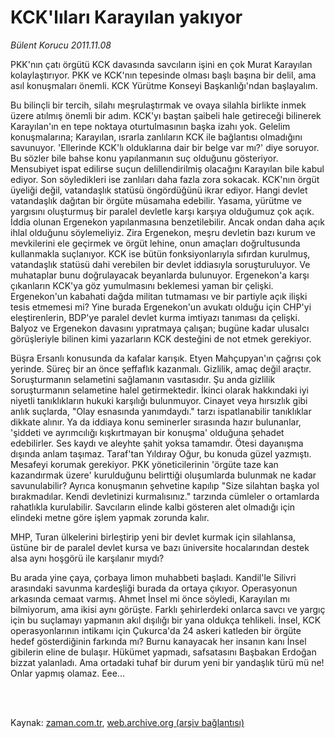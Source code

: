 # KCK'lıları Karayılan yakıyor

*Bülent Korucu 2011.11.08*

<td class="columnist-detail">
<p>PKK'nın çatı örgütü KCK davasında savcıların işini en çok Murat Karayılan kolaylaştırıyor. PKK ve KCK'nın tepesinde olması başlı başına bir delil, ama asıl konuşmaları önemli. KCK Yürütme Konseyi Başkanlığı'ndan başlayalım.</p>
<p>
<div id="haberMetinDiv">
<p>Bu bilinçli bir tercih, silahı meşrulaştırmak ve ovaya silahla birlikte inmek üzere atılmış önemli bir adım. KCK'yı baştan şaibeli hale getireceği bilinerek Karayılan'ın en tepe noktaya oturtulmasının başka izahı yok. Gelelim konuşmalarına; Karayılan, ısrarla zanlıların KCK ile bağlantısı olmadığını savunuyor. 'Ellerinde KCK'lı olduklarına dair bir belge var mı?' diye soruyor. Bu sözler bile bahse konu yapılanmanın suç olduğunu gösteriyor. Mensubiyet ispat edilirse suçun delillendirilmiş olacağını Karayılan bile kabul ediyor. Son söyledikleri ise zanlıları daha fazla zora sokacak. KCK'nın örgüt üyeliği değil, vatandaşlık statüsü öngördüğünü ikrar ediyor. Hangi devlet vatandaşlık dağıtan bir örgüte müsamaha edebilir. Yasama, yürütme ve yargısını oluşturmuş bir paralel devletle karşı karşıya olduğumuz çok açık. İddia olunan Ergenekon yapılanmasına benzetilebilir. Ancak ondan daha açık ihlal olduğunu söylemeliyiz. Zira Ergenekon, meşru devletin bazı kurum ve mevkilerini ele geçirmek ve örgüt lehine, onun amaçları doğrultusunda kullanmakla suçlanıyor. KCK ise bütün fonksiyonlarıyla sıfırdan kurulmuş, vatandaşlık statüsü dahi verebilen bir devlet iddiasıyla soruşturuluyor. Ve muhataplar bunu doğrulayacak beyanlarda bulunuyor. Ergenekon'a karşı çıkanların KCK'ya göz yumulmasını beklemesi yaman bir çelişki. Ergenekon'un kabahati dağda militan tutmaması ve bir partiyle açık ilişki tesis etmemesi mi? Yine burada Ergenekon'un avukatı olduğu için CHP'yi eleştirenlerin, BDP'ye paralel devlet kurma imtiyazı tanıması da çelişki. Balyoz ve Ergenekon davasını yıpratmaya çalışan; bugüne kadar ulusalcı görüşleriyle bilinen kimi yazarların KCK desteğini de not etmek gerekiyor. 
<p> Büşra Ersanlı konusunda da kafalar karışık. Etyen Mahçupyan'ın çağrısı çok yerinde. Süreç bir an önce şeffaflık kazanmalı. Gizlilik, amaç değil araçtır. Soruşturmanın selametini sağlamanın vasıtasıdır. Şu anda gizlilik soruşturmanın selametine halel getirmektedir. İkinci olarak hakkındaki iyi niyetli tanıklıkların hukuki karşılığı bulunmuyor. Cinayet veya hırsızlık gibi anlık suçlarda, "Olay esnasında yanımdaydı." tarzı ispatlanabilir tanıklıklar dikkate alınır. Ya da iddiaya konu seminerler sırasında hazır bulunanlar, 'şiddeti ve ayrımcılığı kışkırtmayan bir konuşma' olduğuna şehadet edebilirler. Ses kaydı ve aleyhte şahit yoksa tamamdır. Ötesi dayanışma dışında anlam taşımaz. Taraf'tan Yıldıray Oğur, bu konuda güzel yazmıştı. Mesafeyi korumak gerekiyor. PKK yöneticilerinin 'örgüte taze kan kazandırmak üzere' kurulduğunu belirttiği oluşumlarda bulunmak ne kadar savunulabilir? Ayrıca konuşmanın şehvetine kapılıp "Size silahtan başka yol bırakmadılar. Kendi devletinizi kurmalısınız." tarzında cümleler o ortamlarda rahatlıkla kurulabilir. Savcıların elinde kalbi gösteren alet olmadığı için elindeki metne göre işlem yapmak zorunda kalır.
<p> MHP, Turan ülkelerini birleştirip yeni bir devlet kurmak için silahlansa, üstüne bir de paralel devlet kursa ve bazı üniversite hocalarından destek alsa aynı hoşgörü ile karşılanır mıydı?
<p>Bu arada yine çaya, çorbaya limon muhabbeti başladı. Kandil'le Silivri arasındaki savunma kardeşliği burada da ortaya çıkıyor. Operasyonun arkasında cemaat varmış. Ahmet İnsel mi önce söyledi, Karayılan mı bilmiyorum, ama ikisi aynı görüşte. Farklı şehirlerdeki onlarca savcı ve yargıç için bu suçlamayı yapmanın akıl dışılığı bir yana oldukça tehlikeli. İnsel, KCK operasyonlarının intikamı için Çukurca'da 24 askeri katleden bir örgüte hedef gösterdiğinin farkında mı? Burnu kanayacak her insanın kanı İnsel gibilerin eline de bulaşır. Hükümet yapmadı, safsatasını Başbakan Erdoğan bizzat yalanladı. Ama ortadaki tuhaf bir durum yeni bir yandaşlık türü mü ne! Onlar yapmış olamaz. Eee... </p></p></p></p></div>
</p>


<p><br>
		 </br></p></td>

Kaynak: [zaman.com.tr](http://zaman.com.tr/yazar.do?yazino=1199699), [web.archive.org (arşiv bağlantısı)](http://web.archive.org/web/20111210194817/http://www.zaman.com.tr:80/yazar.do?yazino=1199699)
